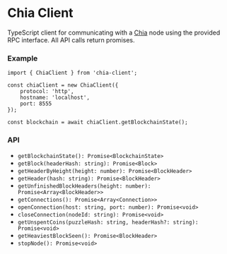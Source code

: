 # Chia Client

TypeScript client for communicating with a [Chia](https://www.chia.net/) node using the provided RPC interface. All API calls return promises.

### Example

```
import { ChiaClient } from 'chia-client';

const chiaClient = new ChiaClient({
    protocol: 'http',
    hostname: 'localhost',
    port: 8555
});

const blockchain = await chiaClient.getBlockchainState();
```

### API

- `getBlockchainState(): Promise<BlockchainState>`
- `getBlock(headerHash: string): Promise<Block>`
- `getHeaderByHeight(height: number): Promise<BlockHeader>`
- `getHeader(hash: string): Promise<BlockHeader>`
- `getUnfinishedBlockHeaders(height: number): Promise<Array<BlockHeader>>`
- `getConnections(): Promise<Array<Connection>>`
- `openConnection(host: string, port: number): Promise<void>`
- `closeConnection(nodeId: string): Promise<void>`
- `getUnspentCoins(puzzleHash: string, headerHash?: string): Promise<void>`
- `getHeaviestBlockSeen(): Promise<BlockHeader>`
- `stopNode(): Promise<void>`

